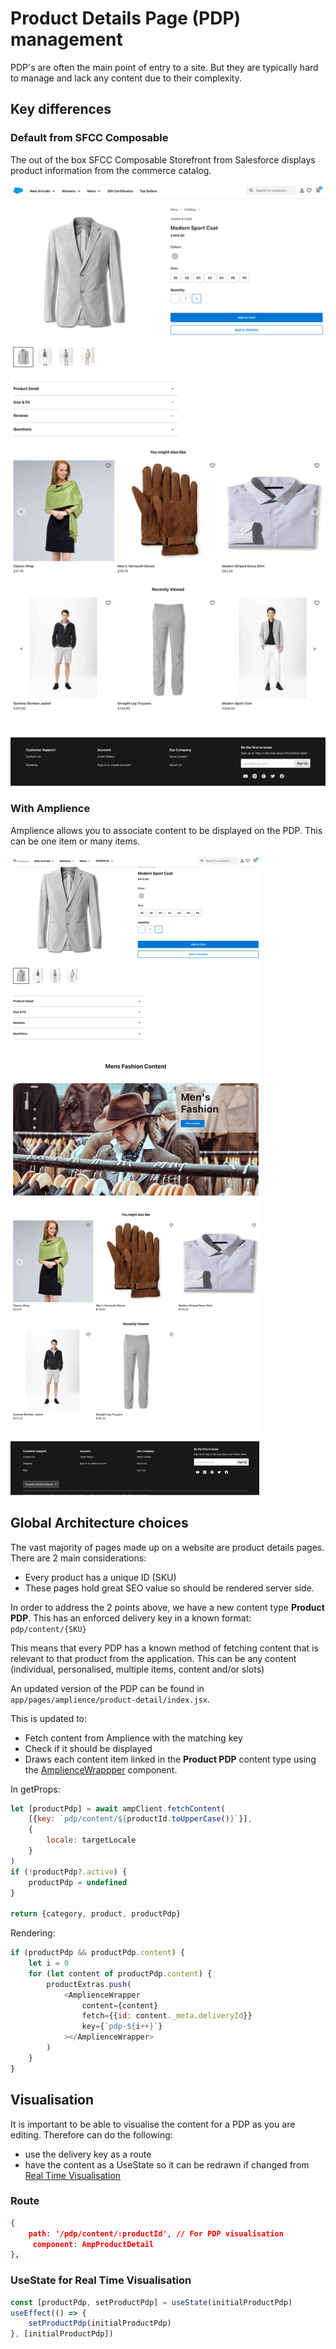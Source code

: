 # Product Details Page (PDP) management

PDP's are often the main point of entry to a site. But they are typically hard to manage and lack any content due to their complexity.

## Key differences

### Default from SFCC Composable
The out of the box SFCC Composable Storefront from Salesforce displays product information from the commerce catalog.

![SFCC PDP Default)](./media/PDP_-_default-from-sfcc-composable.png)

### With Amplience
Amplience allows you to associate content to be displayed on the PDP. This can be one item or many items.

![Amplience PDP)](./media/PDP_-_amplience-management.png)

## Global Architecture choices
The vast majority of pages made up on a website are product details pages. There are 2 main considerations:

* Every product has a unique ID (SKU)
* These pages hold great SEO value so should be rendered server side.

In order to address the 2 points above, we have a new content type **Product PDP**. This has an enforced delivery key in a known format: `pdp/content/{SKU}`

This means that every PDP has a known method of fetching content that is relevant to that product from the application. This can be any content (individual, personalised, multiple items, content and/or slots)

An updated version of the PDP can be found in `app/pages/amplience/product-detail/index.jsx`.

This is updated to:
* Fetch content from Amplience with the matching key
* Check if it should be displayed
* Draws each content item linked in the **Product PDP** content type using the [AmplienceWrappper](./ampliencewrapper-component.md) component.

In getProps:
```javascript
let [productPdp] = await ampClient.fetchContent(
    [{key: `pdp/content/${productId.toUpperCase()}`}],
    {
        locale: targetLocale
    }
)
if (!productPdp?.active) {
    productPdp = undefined
}

return {category, product, productPdp}
```

Rendering:
```javascript
if (productPdp && productPdp.content) {
    let i = 0
    for (let content of productPdp.content) {
        productExtras.push(
            <AmplienceWrapper
                content={content}
                fetch={{id: content._meta.deliveryId}}
                key={`pdp-${i++}`}
            ></AmplienceWrapper>
        )
    }
}
```

## Visualisation
It is important to be able to visualise the content for a PDP as you are editing. Therefore can do the following:

* use the delivery key as a route
* have the content as a UseState so it can be redrawn if changed from [Real Time Visualisation](./visualization.md)

### Route

```json
{
    path: '/pdp/content/:productId', // For PDP visualisation
     component: AmpProductDetail
},
```

### UseState for Real Time Visualisation
```javascript
const [productPdp, setProductPdp] = useState(initialProductPdp)
useEffect(() => {
    setProductPdp(initialProductPdp)
}, [initialProductPdp])
```


